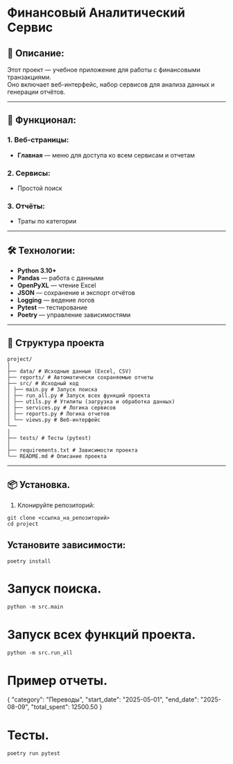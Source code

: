 # Финансовый Аналитический Сервис

## 📌 Описание:
Этот проект — учебное приложение для работы с финансовыми транзакциями.  
Оно включает веб-интерфейс, набор сервисов для анализа данных и генерации отчётов.

---

## 🚀 Функционал:

### 1. Веб-страницы:
- **Главная** — меню для доступа ко всем сервисам и отчетам

### 2. Сервисы:
- Простой поиск

### 3. Отчёты:
- Траты по категории  

---

## 🛠 Технологии:
- **Python 3.10+**
- **Pandas** — работа с данными
- **OpenPyXL** — чтение Excel
- **JSON** — сохранение и экспорт отчётов
- **Logging** — ведение логов
- **Pytest** — тестирование
- **Poetry** — управление зависимостями

---

## 📂 Структура проекта
```
project/
│
├── data/ # Исходные данные (Excel, CSV)
├── reports/ # Автоматически сохраняемые отчеты
├── src/ # Исходный код
│ ├── main.py # Запуск поиска
│ ├── run_all.py # Запуск всех функций проекта
│ ├── utils.py # Утилиты (загрузка и обработка данных)
│ ├── services.py # Логика сервисов
│ ├── reports.py # Логика отчетов
│ └── views.py # Веб-интерфейс 
└──
│
├── tests/ # Тесты (pytest)
│
├── requirements.txt # Зависимости проекта
└── README.md # Описание проекта
```


---

## 📦 Установка.

1. Клонируйте репозиторий:
```
git clone <ссылка_на_репозиторий>
cd project
```
## Установите зависимости:
```
poetry install
```
# Запуск поиска.
```
python -m src.main
```
# Запуск всех функций проекта.
```
python -m src.run_all
```
# Пример отчеты.
{
    "category": "Переводы",
    "start_date": "2025-05-01",
    "end_date": "2025-08-09",
    "total_spent": 12500.50
}

# Тесты.
```
poetry run pytest  
```














